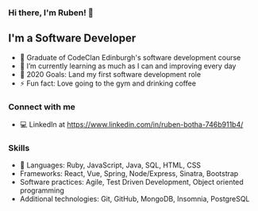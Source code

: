 ### Hi there, I'm Ruben! 👋

## I'm a Software Developer

- 🔭 Graduate of CodeClan Edinburgh's software development course
- 🌱 I’m currently learning as much as I can and improving every day
- 🥅 2020 Goals: Land my first software development role
- ⚡ Fun fact: Love going to the gym and drinking coffee


### Connect with me

- 💻 LinkedIn at https://www.linkedin.com/in/ruben-botha-746b911b4/

### Skills

- 💬 Languages: Ruby, JavaScript, Java, SQL, HTML, CSS
- Frameworks: React, Vue, Spring, Node/Express, Sinatra, Bootstrap
- Software practices: Agile, Test Driven Development, Object oriented programming
- Additional technologies: Git, GitHub, MongoDB, Insomnia, PostgreSQL
